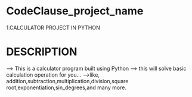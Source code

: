 # CodeClause_project_name
1.CALCULATOR PROJECT IN PYTHON 

# DESCRIPTION
--> This is a calculator program built using Python
--> this will solve basic calculation operation for you...
-->like, addition,subtraction,multiplication,division,square root,exponentiation,sin_degrees,and many more.

